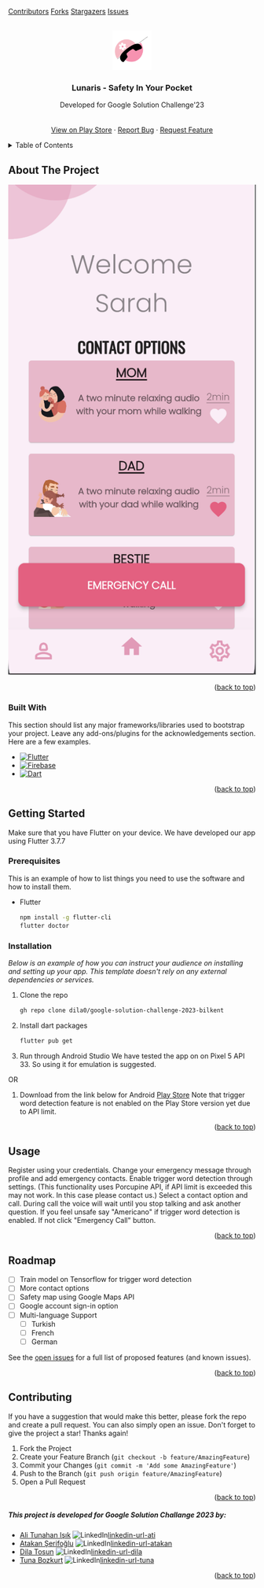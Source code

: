 <div id="top"></div>

[Contributors][contributors-url]
[Forks][forks-url]
[Stargazers][stars-url]
[Issues][issues-url]

<!-- PROJECT LOGO -->
<br />
<div align="center">
  <a href="https://github.com/dila0/google-solution-challenge-2023-bilkent">
    <img src="/lunarislogo.png" alt="Logo" width="80" height="80">
  </a>

<h3 align="center">Lunaris - Safety In Your Pocket</h3>

  <p align="center">
    Developed for Google Solution Challenge'23
    <br />
    <br />
    <br />
    <a href="https://play.google.com/store/apps/details?id=com.hekatech.google_solution">View on Play Store</a>
    ·
    <a href="https://github.com/dila0/google-solution-challenge-2023-bilkent/issues">Report Bug</a>
    ·
    <a href="https://github.com/dila0/google-solution-challenge-2023-bilkent/issues">Request Feature</a>
  </p>
</div>



<!-- TABLE OF CONTENTS -->
<details>
  <summary>Table of Contents</summary>
  <ol>
    <li>
      <a href="#about-the-project">About The Project</a>
      <ul>
        <li><a href="#built-with">Built With</a></li>
      </ul>
    </li>
    <li>
      <a href="#getting-started">Getting Started</a>
      <ul>
        <li><a href="#prerequisites">Prerequisites</a></li>
        <li><a href="#installation">Installation</a></li>
      </ul>
    </li>
    <li><a href="#usage">Usage</a></li>
    <li><a href="#roadmap">Roadmap</a></li>
    <li><a href="#contributing">Contributing</a></li>
    <li><a href="#contact">Contact</a></li>
  </ol>
</details>



<!-- ABOUT THE PROJECT -->
## About The Project

[![Lunaris-ss][product-screenshot]](https://play.google.com/store/apps/details?id=com.hekatech.google_solution)


<p align="right">(<a href="#readme-top">back to top</a>)</p>



### Built With

This section should list any major frameworks/libraries used to bootstrap your project. Leave any add-ons/plugins for the acknowledgements section. Here are a few examples.

* [![Flutter][Flutter]][flutter-url]
* [![Firebase][Firebase]][firebase-url]
* [![Dart][Dart]][dart-url]

<p align="right">(<a href="#readme-top">back to top</a>)</p>



<!-- GETTING STARTED -->
## Getting Started
Make sure that you have Flutter on your device. 
We have developed our app using Flutter 3.7.7

### Prerequisites

This is an example of how to list things you need to use the software and how to install them.
* Flutter
  ```sh
  npm install -g flutter-cli
  flutter doctor
  ```

### Installation

_Below is an example of how you can instruct your audience on installing and setting up your app. This template doesn't rely on any external dependencies or services._

1. Clone the repo
   ```sh
   gh repo clone dila0/google-solution-challenge-2023-bilkent
   ```
2. Install dart packages
   ```sh
   flutter pub get
   ```
3. Run through Android Studio
   We have tested the app on on Pixel 5 API 33. So using it for emulation is suggested.

OR

1. Download from the link below for Android
   [Play Store](https://play.google.com/store/apps/details?id=com.hekatech.google_solution)
   Note that trigger word detection feature is not enabled on the Play Store version yet due to API limit.

<p align="right">(<a href="#readme-top">back to top</a>)</p>



<!-- USAGE EXAMPLES -->
## Usage
Register using your credentials.
Change your emergency message through profile and add emergency contacts.
Enable trigger word detection through settings. (This functionality uses Porcupine API, if API limit is exceeded this may not work. In this case please contact us.)
Select a contact option and call.
During call the voice will wait until you stop talking and ask another question.
If you feel unsafe say "Americano" if trigger word detection is enabled.
If not click "Emergency Call" button.
<p align="right">(<a href="#readme-top">back to top</a>)</p>



<!-- ROADMAP -->
## Roadmap

- [ ] Train model on Tensorflow for trigger word detection
- [ ] More contact options
- [ ] Safety map using Google Maps API
- [ ] Google account sign-in option
- [ ] Multi-language Support
    - [ ] Turkish
    - [ ] French
    - [ ] German

See the [open issues]( https://github.com/dila0/google-solution-challenge-2023-bilkent/issues) for a full list of proposed features (and known issues).

<p align="right">(<a href="#readme-top">back to top</a>)</p>



<!-- CONTRIBUTING -->
## Contributing
If you have a suggestion that would make this better, please fork the repo and create a pull request. You can also simply open an issue.
Don't forget to give the project a star! Thanks again!

1. Fork the Project
2. Create your Feature Branch (`git checkout -b feature/AmazingFeature`)
3. Commit your Changes (`git commit -m 'Add some AmazingFeature'`)
4. Push to the Branch (`git push origin feature/AmazingFeature`)
5. Open a Pull Request

<p align="right">(<a href="#readme-top">back to top</a>)</p>

<!-- CONTACT -->

##### This project is  developed for Google Solution Challange 2023 by:
* [Ali Tunahan Işık](https://github.com/ali-tunahan)    ![LinkedIn][linkedin-shield][linkedin-url-ati]
* [Atakan Şerifoğlu](https://github.com/atakanserifoglu)   ![LinkedIn][linkedin-shield][linkedin-url-atakan]
* [Dila Tosun](https://github.com/dila0)   ![LinkedIn][linkedin-shield][linkedin-url-dila]
* [Tuna Bozkurt](https://github.com/tbozk)   ![LinkedIn][linkedin-shield][linkedin-url-tuna]


<p align="right">(<a href="#readme-top">back to top</a>)</p>



<!-- MARKDOWN LINKS & IMAGES -->
[contributors-url]: https://github.com/dila0/google-solution-challenge-2023-bilkent/graphs/contributors
[forks-url]: https://github.com/dila0/google-solution-challenge-2023-bilkent/network/members
[stars-url]: https://github.com/dila0/google-solution-challenge-2023-bilkent/stargazers
[issues-url]: https://github.com/dila0/google-solution-challenge-2023-bilkent/issues

[linkedin-shield]: https://img.shields.io/badge/-LinkedIn-black.svg?style=for-the-badge&logo=linkedin&colorB=555
[linkedin-url-ati]: https://www.linkedin.com/in/ali-tunahan

[linkedin-url-tuna]: https://www.linkedin.com/in/tuna-bozkurt-248bb1209/

[linkedin-url-atakan]: https://www.linkedin.com/in/atakanserifoglu/

[linkedin-url-dila]: https://www.linkedin.com/in/dila-tosun/

[Flutter]: https://img.shields.io/badge/Flutter-%2302569B.svg?style=for-the-badge&logo=Flutter&logoColor=white
[flutter-url]: https://flutter.dev
[Firebase]: https://img.shields.io/badge/firebase-%23039BE5.svg?style=for-the-badge&logo=firebase
[firebase-url]: https://firebase.google.com

[Dart]: https://img.shields.io/badge/dart-%230175C2.svg?style=for-the-badge&logo=dart&logoColor=white
[dart-url]: https://dart.dev

[product-screenshot]: /unnamed.webp